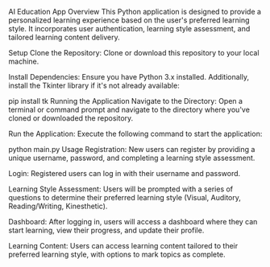 AI Education App
Overview
This Python application is designed to provide a personalized learning experience based on the user's preferred learning style. It incorporates user authentication, learning style assessment, and tailored learning content delivery.

Setup
Clone the Repository: Clone or download this repository to your local machine.

Install Dependencies: Ensure you have Python 3.x installed. Additionally, install the Tkinter library if it's not already available:

pip install tk
Running the Application
Navigate to the Directory: Open a terminal or command prompt and navigate to the directory where you've cloned or downloaded the repository.

Run the Application: Execute the following command to start the application:

python main.py
Usage
Registration: New users can register by providing a unique username, password, and completing a learning style assessment.

Login: Registered users can log in with their username and password.

Learning Style Assessment: Users will be prompted with a series of questions to determine their preferred learning style (Visual, Auditory, Reading/Writing, Kinesthetic).

Dashboard: After logging in, users will access a dashboard where they can start learning, view their progress, and update their profile.

Learning Content: Users can access learning content tailored to their preferred learning style, with options to mark topics as complete.